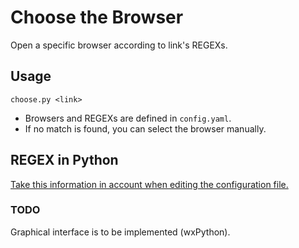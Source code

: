 # Choose the Browser
Open a specific browser according to link's REGEXs.

## Usage
`choose.py <link>`

- Browsers and REGEXs are defined in `config.yaml`.
- If no match is found, you can select the browser manually.

## REGEX in Python
[Take this information in account when editing the configuration file.](https://docs.python.org/3/howto/regex.html)

### TODO
Graphical interface is to be implemented (wxPython).
